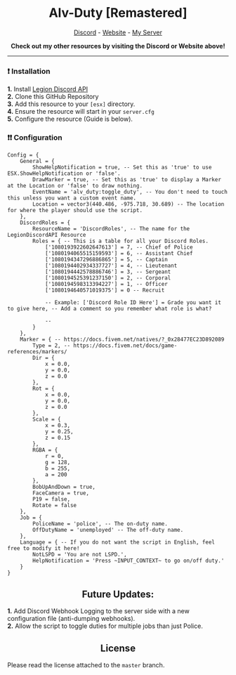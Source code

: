 <h1 align='center'>Alv-Duty [Remastered]</a></h1>
<p align='center'><a href='https://discord.com/invite/5mdevs/'>Discord</a> - <a href='https://alv-gg.tebex.io/'>Website</a> - <a href='https://discord.gg/drilla'>My Server</a></b></h5>

<p align='center'><b>Check out my other resources by visiting the Discord or Website above!</b></p>

<hr>

### ❗ Installation

**1.** Install [Legion Discord API](https://legiondev.tebex.io/category/free-resources)
<br>
**2.** Clone this GitHub Repository
<br>
**3.** Add this resource to your `[esx]` directory.
<br>
**4.** Ensure the resource will start in your `server.cfg`
<br>
**5.** Configure the resource (Guide is below).

### ❗❗ Configuration

```
Config = {
    General = {
        ShowHelpNotification = true, -- Set this as 'true' to use ESX.ShowHelpNotification or 'false'.
        DrawMarker = true, -- Set this as 'true' to display a Marker at the Location or 'false' to draw nothing.
        EventName = 'alv_duty:toggle_duty', -- You don't need to touch this unless you want a custom event name.
        Location = vector3(440.486, -975.718, 30.689) -- The location for where the player should use the script.
    },
    DiscordRoles = {
        ResourceName = 'DiscordRoles', -- The name for the LegionDiscordAPI Resource
        Roles = { -- This is a table for all your Discord Roles.
            ['1080193922602647613'] = 7, -- Chief of Police
            ['1080194065515159593'] = 6, -- Assistant Chief
            ['1080194347296886865'] = 5, -- Captain
            ['1080194402934337727'] = 4, -- Lieutenant
            ['1080194442578886746'] = 3, -- Sergeant
            ['1080194525391237150'] = 2, -- Corporal
            ['1080194598313394227'] = 1, -- Officer
            ['1080194640571019375'] = 0 -- Recruit
            
            -- Example: ['Discord Role ID Here'] = Grade you want it to give here, -- Add a comment so you remember what role is what?
            
            --
        }
    },
    Marker = { -- https://docs.fivem.net/natives/?_0x28477EC23D892089
        Type = 2, -- https://docs.fivem.net/docs/game-references/markers/
        Dir = {
            x = 0.0,
            y = 0.0, 
            z = 0.0
        },
        Rot = {
            x = 0.0,
            y = 0.0,
            z = 0.0
        },
        Scale = {
            x = 0.3,
            y = 0.25,
            z = 0.15
        },
        RGBA = {
            r = 0, 
            g = 128,
            b = 255,
            a = 200
        },
        BobUpAndDown = true,
        FaceCamera = true,
        P19 = false,
        Rotate = false
    },
    Job = {
        PoliceName = 'police', -- The on-duty name.
        OffDutyName = 'unemployed' -- The off-duty name.
    },
    Language = { -- If you do not want the script in English, feel free to modify it here!
        NotLSPD = 'You are not LSPD.',
        HelpNotification = 'Press ~INPUT_CONTEXT~ to go on/off duty.'
    }
}
```

<h2 align='center'>Future Updates:</a></h1>

**1.** Add Discord Webhook Logging to the server side with a new configuration file (anti-dumping webhooks).
<br>
**2.** Allow the script to toggle duties for multiple jobs than just Police.

<h2 align='center'>License</h1>

<p1>Please read the license attached to the `master` branch.</p1>
